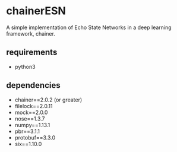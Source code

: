 # chainerESN
A simple implementation of Echo State Networks in a deep learning framework, chainer.

## requirements
- python3

## dependencies
- chainer==2.0.2 (or greater)
- filelock==2.0.11
- mock==2.0.0
- nose==1.3.7
- numpy==1.13.1
- pbr==3.1.1
- protobuf==3.3.0
- six==1.10.0

